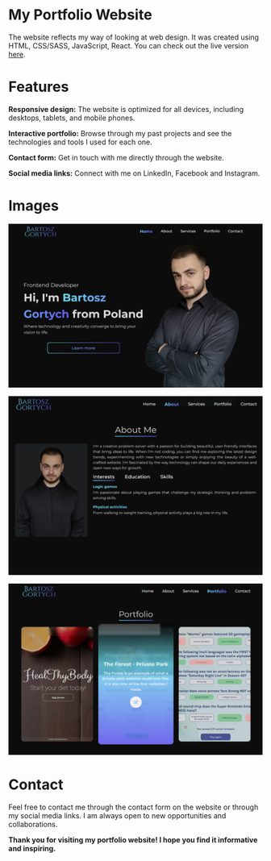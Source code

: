 # My Portfolio Website

The website reflects my way of looking at web design. It was created using HTML, CSS/SASS, JavaScript, React. You can check out the live version [here](https://vintaru37.github.io/my-portfolio/).

# Features

**Responsive design:** The website is optimized for all devices, including desktops, tablets, and mobile phones.

**Interactive portfolio:** Browse through my past projects and see the technologies and tools I used for each one.

**Contact form:** Get in touch with me directly through the website.

**Social media links:** Connect with me on LinkedIn, Facebook and Instagram.

# Images

![](image-3.png)

![](image-5.png)

![](image-4.png)

# Contact

Feel free to contact me through the contact form on the website or through my social media links. I am always open to new opportunities and collaborations.

**Thank you for visiting my portfolio website! I hope you find it informative and inspiring.**
